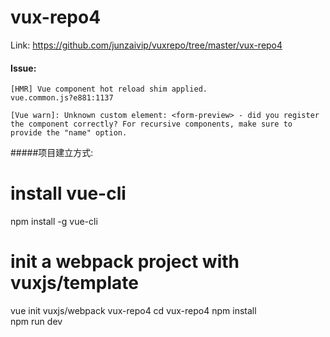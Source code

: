 
# vux-repo4


Link: https://github.com/junzaivip/vuxrepo/tree/master/vux-repo4

#### Issue:

```
[HMR] Vue component hot reload shim applied.
vue.common.js?e881:1137 

[Vue warn]: Unknown custom element: <form-preview> - did you register the component correctly? For recursive components, make sure to provide the "name" option.
```

#####项目建立方式:

# install vue-cli  
npm install -g vue-cli  
  
# init a webpack project with vuxjs/template  
vue init vuxjs/webpack vux-repo4 
cd vux-repo4
npm install  
npm run dev 








